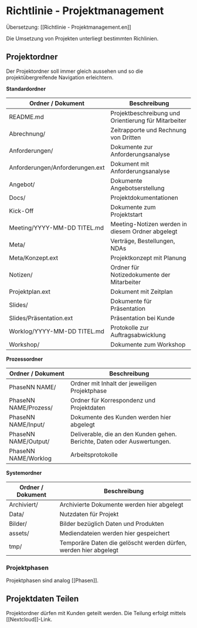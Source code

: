 # Richtlinie - Projektmanagement
Übersetzung: [[Richtlinie - Projektmanagement.en]]

Die Umsetzung von Projekten unterliegt bestimmten Richlinien.

## Projektordner

Der Projektordner soll immer gleich aussehen und so die projektübergreifende Navigation erleichtern.

**Standardordner**

| Ordner / Dokument               | Beschreibung                                         |
| ------------------------------- | ---------------------------------------------------- |
| README.md                       | Projektbeschreibung und Orientierung für Mitarbeiter |
| Abrechnung/                     | Zeitrapporte und Rechnung von Dritten                |
| Anforderungen/                  | Dokumente zur Anforderungsanalyse                    |
| Anforderungen/Anforderungen.ext | Dokument mit Anforderungsanalyse                     |
| Angebot/                        | Dokumente Angebotserstellung                         |
| Docs/                           | Projektdokumentationen                               |
| Kick-Off                        | Dokumente zum Projektstart                           |
| Meeting/YYYY-MM-DD TITEL.md     | Meeting-Notizen werden in diesem Ordner abgelegt     |
| Meta/                           | Verträge, Bestellungen, NDAs                         |
| Meta/Konzept.ext                | Projektkonzept mit Planung                           |
| Notizen/                        | Ordner für Notizedokumente der Mitarbeiter           |
| Projektplan.ext                 | Dokument mit Zeitplan                                |
| Slides/                         | Dokumente für Präsentation                           |
| Slides/Präsentation.ext         | Präsentation bei Kunde                               |
| Worklog/YYYY-MM-DD TITEL.md     | Protokolle zur Auftragsabwicklung                    |
| Workshop/                       | Dokumente zum Workshop                               |

**Prozessordner**

| Ordner / Dokument     | Beschreibung                                                             |
| --------------------- | ------------------------------------------------------------------------ |
| PhaseNN NAME/         | Ordner mit Inhalt der jeweiligen Projektphase                            |
| PhaseNN NAME/Prozess/ | Ordner für Korrespondenz und Projektdaten                                |
| PhaseNN NAME/Input/   | Dokumente des Kunden werden hier abgelegt                                |
| PhaseNN NAME/Output/  | Deliverable, die an den Kunden gehen. Berichte, Daten oder Auswertungen. |
| PhaseNN NAME/Worklog  | Arbeitsprotokolle                                                        |

**Systemordner**

| Ordner / Dokument | Beschreibung                                                     |
| ----------------- | ---------------------------------------------------------------- |
| Archiviert/       | Archivierte Dokumente werden hier abgelegt                       |
| Data/             | Nutzdaten für Projekt                                            |
| Bilder/           | Bilder bezüglich Daten und Produkten                             |
| assets/           | Mediendateien werden hier gespeichert                            |
| tmp/              | Temporäre Daten die gelöscht werden dürfen, werden hier abgelegt |

### Projektphasen

Projektphasen sind analog [[Phasen]].

## Projektdaten Teilen

Projektordner dürfen mit Kunden geteilt werden. Die Teilung erfolgt mittels [[Nextcloud]]-Link.